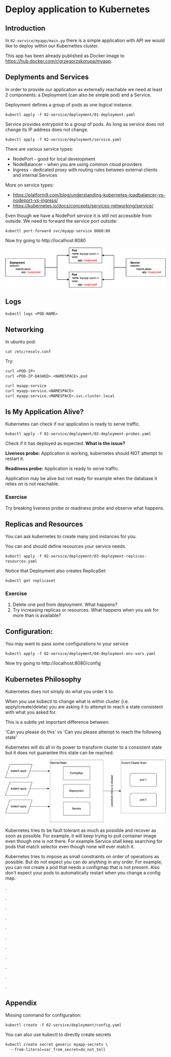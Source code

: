 # Deploy application to Kubernetes #

## Introduction

In `02-service/myapp/main.py` there is a simple application with API we would
like to deploy within our Kubernettes cluster.

This app has been already published as Docker image
to https://hub.docker.com/r/grzegorzskorupa/myapp.

## Deplyments and Services

In order to provide our application as externally reachable we need at least 2
components: a Deployment (can also be simple pod) and a Service.

Deployment defines a group of pods as one logical instance.

```shell
kubectl apply -f 02-service/deployment/01-deployment.yaml
```

Service provides entrypoint to a group of pods. As long as service does not
change its IP address does not change.

```shell
kubectl apply -f 02-service/deployment/service.yaml
```

There are various service types:

- NodePort - good for local development
- NodeBalancer - when you are using common cloud providers
- Ingress - dedicated proxy with routing rules between external clients and
  internal Services

More on service types:

- https://platform9.com/blog/understanding-kubernetes-loadbalancer-vs-nodeport-vs-ingress/
- https://kubernetes.io/docs/concepts/services-networking/service/

Even though we have a NodePort service it is still not accessible from outside.
We need to forward the service port outside:

```shell
kubectl port-forward svc/myapp-service 8080:80
```

Now try going to http://localhost:8080

![Deployment and Service](img/service_selectors.drawio.png)

## Logs

```shell
kubectl logs <POD-NAME>
```

## Networking

In ubuntu pod:

```shell
cat /etc/resolv.conf
```

Try:

```shell
curl <POD-IP>
curl <POD-IP-DASHED>.<NAMESPACE>.pod
```

```shell
curl myapp-service
curl myapp-service.<NAMESPACE>
curl myapp-service.<MAMESPACE>.svc.cluster.local
```

## Is My Application Alive?

Kubernetes can check if our application is ready to serve traffic.

```shell
kubectl apply -f 02-service/deployment/02-deployment-probes.yaml
```

Check if it has deployed as expected. **What is the issue?**

**Liveness probe:** Application is working, kubernetes should NOT attempt to
restart it.

**Readiness probe:** Application is ready to serve traffic.

Application may be alive but not ready for example when the database it relies
on is not reachable.

### Exercise

Try breaking liveness probe or readiness probe and observe what happens.

## Replicas and Resources

You can ask kubernetes to create many pod instances for you.

You can and should define resources your service needs.

```shell
kubectl apply -f 02-service/deployment/03-deployment-replicas-resources.yaml
```

Notice that Deployment also creates ReplicaSet:

```shell
kubectl get replicaset
```

### Exercise

1. Delete one pod from deployment. What happens?
2. Try increasing replicas or resources. What happens when you ask for more than
   is available?

## Configuration:

You may want to pass some configurations to your service

```shell
kubectl apply -f 02-service/deployment/04-deployment-env-vars.yaml
```

Now try going to http://localhost:8080/config

## Kubernetes Philosophy

Kubernetes does not simply do what you order it to.

When you use kubectl to change what is within cluster (i.e. apply/create/delete)
you are asking it to attempt to reach a state consistent with what you asked
for.

This is a subtle yet important difference between:

'Can you please do this' vs 'Can you please attempt to reach the following
state'

Kubernetes will do all in its power to transform cluster to a consistent state
but it does not guarantee this state can be reached.

![Manifests vs cluster state](img/kubernetes_manifests.drawio.png)

Kubernetes tries to be fault tolerant as much as possible and recover as soon as
possible. For example, it will keep trying to pull container image even though
one is not there. For example Service shall keep searching for pods that match
selector even though none will ever match it.

Kubernetes tries to impose as small constraints on order of operations as
possible. But do not expect you can do anything in any order. For example, you
can not create a pod that needs a configmap that is not present. Also don't
expect your pods to automatically restart when you change a config map.

.

.

.

.

.

.

.

.

.

.

.

## Appendix

Missing command for configuration:

```shell
kubectl create -f 02-service/deployment/config.yaml
```

You can also use kubectl to directly create secrets

```shell
kubectl create secret generic myapp-secrets \
  --from-literal=var_from_secret=do_not_tell
```
